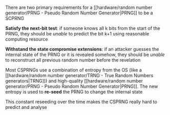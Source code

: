 

There are two primary requirements for a [[hardware/random number generator/PRNG - Pseudo Random Number Generator|PRNG]] to be a SCPRNG

**Satisfy the next-bit test**: if someone knows all k bits from the start of the PRNG, they should be *unable* to predict the bit k+1 using reasonable computing resource

**Withstand the state compromise extensions**: if an attacker guesses the internal state of the PRNG or it is revealed somehow, they should be *unable* to reconstruct all previous random number before the revelation


Most CSPRNGs use a combination of entropy from the OS (like a [[hardware/random number generator/TRNG - True Random Numbers generators|TRNG]]) and high-quality [[hardware/random number generator/PRNG - Pseudo Random Number Generator|PRNG]]. The new entropy is used to **re-seed** the PRNG to change the internal state 

This constant reseeding over the time makes the CSPRNG really hard to predict and analyse


